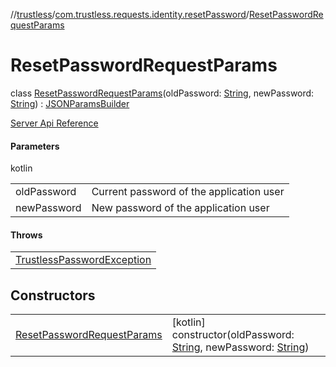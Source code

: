 //[trustless](../../../index.md)/[com.trustless.requests.identity.resetPassword](../index.md)/[ResetPasswordRequestParams](index.md)

# ResetPasswordRequestParams

class [ResetPasswordRequestParams](index.md)(oldPassword: [String](https://kotlinlang.org/api/latest/jvm/stdlib/kotlin/-string/index.html), newPassword: [String](https://kotlinlang.org/api/latest/jvm/stdlib/kotlin/-string/index.html)) : [JSONParamsBuilder](../../com.trustless.params/-j-s-o-n-params-builder/index.md)

[Server Api Reference](https://developer.staq.io/docs/apis/identity#/User%20management/Set%20password)

#### Parameters

kotlin

| | |
|---|---|
| oldPassword | Current password of the application user |
| newPassword | New password of the application user |

#### Throws

| |
|---|
| [TrustlessPasswordException](../../com.trustless.exceptions/-trustless-password-exception/index.md) |

## Constructors

| | |
|---|---|
| [ResetPasswordRequestParams](-reset-password-request-params.md) | [kotlin]<br>constructor(oldPassword: [String](https://kotlinlang.org/api/latest/jvm/stdlib/kotlin/-string/index.html), newPassword: [String](https://kotlinlang.org/api/latest/jvm/stdlib/kotlin/-string/index.html)) |
